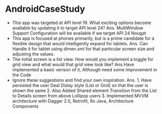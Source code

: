 # AndroidCaseStudy

- This app was targeted at API level 19. What exciting options become available by updating it to target API level 24?
  Ans. MultiWindow Support Configuration will be available if we target API 24 Nougat
- This app is focused at phones primarily, but is a prime candidate for a flexible design that would intelligently expand for tablets.
  Ans. Can Handle it for tablet using dimen.xml for that particular screen size and adjusting the values.
- The initial screen is a list view. How would you implement a toggle for grid view and what would that grid view look like?
  Ans.Have implemented a basic verison of it, Although need some improvement in the Code
- Ignore these suggestions and find your own inspiration.
  Ans. 1. Have persisted the user Deal Dislay style (List or Grid) so that the user is shown the same
       2. Also Added Shared element Transition from the List to Details screen from above Lollipop users
       3. Implemented MVVM architecture with Dagger 2.0, Retrofit, Rx Java, Architecture Components
